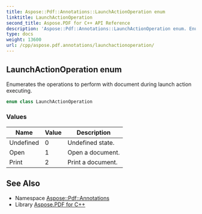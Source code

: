 ```yaml
---
title: Aspose::Pdf::Annotations::LaunchActionOperation enum
linktitle: LaunchActionOperation
second_title: Aspose.PDF for C++ API Reference
description: 'Aspose::Pdf::Annotations::LaunchActionOperation enum. Enumerates the operations to perform with document during launch action executing in C++.'
type: docs
weight: 13600
url: /cpp/aspose.pdf.annotations/launchactionoperation/
---
```

## LaunchActionOperation enum


Enumerates the operations to perform with document during launch action executing.

```cpp
enum class LaunchActionOperation
```

### Values

| Name | Value | Description |
| --- | --- | --- |
| Undefined | 0 | Undefined state. |
| Open | 1 | Open a document. |
| Print | 2 | Print a document. |

## See Also

* Namespace [Aspose::Pdf::Annotations](../)
* Library [Aspose.PDF for C++](../../)
